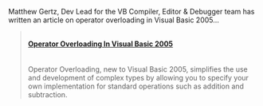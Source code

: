 Matthew Gertz, Dev Lead for the VB Compiler, Editor & Debugger team has written an article on operator overloading in Visual Basic 2005&#8230;

<blockquote dir="ltr" style="MARGIN-RIGHT: 0px">
  <p>
    <strong><br /> <a href="http://msdn.microsoft.com/vbasic/whidbey/default.aspx?pull=/library/en-us/dnvs05/html/vboperatoroverloading.asp" class="broken_link">Operator Overloading In Visual Basic 2005</a><br /> </strong><br /> <br />Operator Overloading, new to Visual Basic 2005, simplifies the use and development of complex types by allowing you to specify your own implementation for standard operations such as addition and subtraction.
  </p>
</blockquote>